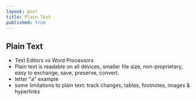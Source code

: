 ```yaml
---
layout: post
title: Plain Text
published: true
---
```



## Plain Text

* Text Editors vs Word Processors
* Plain text is readable on all devices, smaller file size, non-proprietary, easy to exchange, save, preserve, convert.
* letter "a" example
* some limitations to plain text: track changes, tables, footnotes, images & hyperlinks
